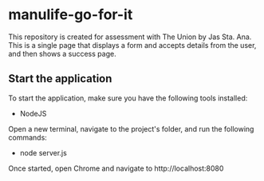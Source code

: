 # manulife-go-for-it

This repository is created for assessment with The Union by Jas Sta. Ana. This is a single page that displays a form and accepts details from the user, and then shows a success page.

## Start the application

To start the application, make sure you have the following tools installed:
- NodeJS

Open a new terminal, navigate to the project's folder, and run the following commands:

- node server.js

Once started, open Chrome and navigate to http://localhost:8080
